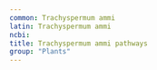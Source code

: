 ```yaml
---
common: Trachyspermum ammi
latin: Trachyspermum ammi
ncbi: 
title: Trachyspermum ammi pathways
group: "Plants"
---
```

